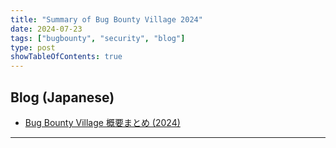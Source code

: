 ```yaml
---
title: "Summary of Bug Bounty Village 2024"
date: 2024-07-23
tags: ["bugbounty", "security", "blog"]
type: post
showTableOfContents: true
---
```


## Blog (Japanese)
- [Bug Bounty Village 概要まとめ (2024)](https://scgajge12.hatenablog.com/entry/bug_bounty_village_2024)

---
